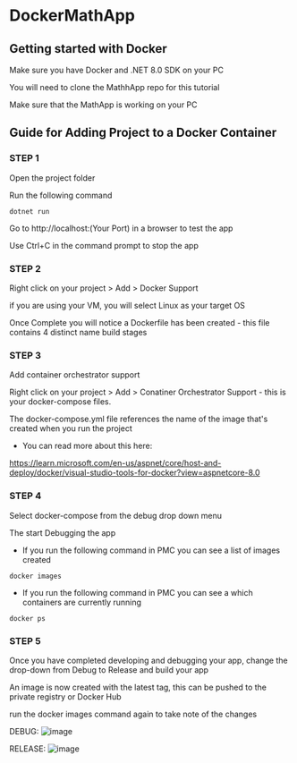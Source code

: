 # DockerMathApp
## Getting started with Docker
Make sure you have Docker and .NET 8.0 SDK on your PC

You will need to clone the MathhApp repo for this tutorial 

Make sure that the MathApp is working on your PC 

## Guide for Adding Project to a Docker Container
### STEP 1 
Open the project folder 

Run the following command 
```
dotnet run
```
Go to http://localhost:(Your Port) in a browser to test the app

Use Ctrl+C in the command prompt to stop the app
### STEP 2
Right click on your project > Add > Docker Support

if you are using your VM, you will select Linux as your target OS

Once Complete you will notice a Dockerfile has been created - this file contains 4 distinct name build stages
### STEP 3 
Add container orchestrator support 

Right click on your project > Add > Conatiner Orchestrator Support - this is your docker-compose files.

The docker-compose.yml file references the name of the image that's created when you run the project

* You can read more about this here:
  
https://learn.microsoft.com/en-us/aspnet/core/host-and-deploy/docker/visual-studio-tools-for-docker?view=aspnetcore-8.0
### STEP 4  
Select docker-compose from the debug drop down menu 

The start Debugging the app

* If you run the following command in PMC you can see a list of images created
```
docker images 
```
* If you run the following command in PMC you can see a which containers are currently running
```
docker ps
```
### STEP 5
Once you have completed developing and debugging your app, change the drop-down from Debug to Release and build your app

An image is now created with the latest tag, this can be pushed to the private registry or Docker Hub

run the docker images command again to take note of the changes 

DEBUG: 
![image](https://github.com/PROG7311-VCDN-2024/DockerMathApp/assets/102237289/ad294aa5-333a-4177-ac37-b1241a0579f6)

RELEASE:
![image](https://github.com/PROG7311-VCDN-2024/DockerMathApp/assets/102237289/3f215481-e144-4103-a129-d19678d580e4)


